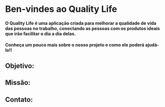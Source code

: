 # Ben-vindes ao Quality Life

#### O Quality Life é uma aplicação criada para melhorar a qualidade de vida das pessoas no trabalho, conectando as pessoas com os produtos ideais que irão facilitar o dia a dia delas.
#### Conheça um pouco mais sobre o nosso projeto e como ele poderá ajudá-lo!!


## Objetivo:

## Missão: 

## Contato:

